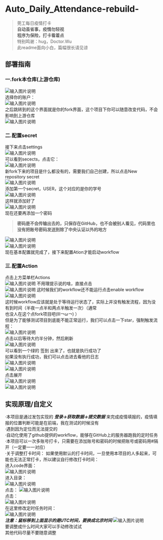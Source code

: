 # Auto_Daily_Attendance-rebuild-
>莞工每日疫情打卡  
>**自动虽省事，疫情勿轻视**  
>**程序为保险，打卡看着点**  
>特别鸣谢：hug，Doctor.Wu  
>此readme面向小白，篇幅很长请见谅
##  部署指南  
###  一.fork本仓库(上游仓库)  
![输入图片说明](https://images.gitee.com/uploads/images/2021/0118/173821_c9edd6b4_4796963.png "屏幕截图.png")  
选择你的账户：  
![输入图片说明](https://images.gitee.com/uploads/images/2021/0118/173925_81654206_4796963.png "屏幕截图.png")  
之后跳转到的这个界面就是你的fork界面，这个项目下你可以随意改变代码，不会影响到上游仓库  
![输入图片说明](https://images.gitee.com/uploads/images/2021/0118/174515_5d7365fe_4796963.png "屏幕截图.png")
###  二.配置secret
接下来点击settings  
![输入图片说明](https://images.gitee.com/uploads/images/2021/0118/174554_8f0a2f23_4796963.png "屏幕截图.png")  
可以看到secects，点击它：  
![输入图片说明](https://images.gitee.com/uploads/images/2021/0118/174633_0d7fc646_4796963.png "屏幕截图.png")  
新fork下来的项目是什么都没有的，需要我们自己创建，所以点击New repository secret   
![输入图片说明](https://images.gitee.com/uploads/images/2021/0118/174724_7e4ed2c0_4796963.png "屏幕截图.png")  
添加第一个secret，USER，这个对应的是你的学号  
![输入图片说明](https://images.gitee.com/uploads/images/2021/0118/174927_dc4cf1b2_4796963.png "屏幕截图.png")  
这样就添加好了  
![输入图片说明](https://images.gitee.com/uploads/images/2021/0118/175004_451da9f6_4796963.png "屏幕截图.png")  
现在还要再添加一个密码  
>**密码是不会传输出去的，只保存在GitHub，也不会被别人看见，代码里也没有把账号密码发送到除了中央认证以外的地方**  

![输入图片说明](https://images.gitee.com/uploads/images/2021/0118/175204_7cd42a77_4796963.png "屏幕截图.png")  
![输入图片说明](https://images.gitee.com/uploads/images/2021/0118/175240_452d3def_4796963.png "屏幕截图.png")  
现在基本配置就完成了，接下来配置Ation才能启动workflow
###  三.配置Action  
点击上方菜单栏Actions  
![输入图片说明](https://images.gitee.com/uploads/images/2021/0118/180230_ba662412_4796963.png "屏幕截图.png")
不用理提示说的啥，直接点击  
![输入图片说明](https://images.gitee.com/uploads/images/2021/0118/180306_7c9e802d_4796963.png "屏幕截图.png")
这时候我们的workflow还不能运行点击enable workflow  
![输入图片说明](https://images.gitee.com/uploads/images/2021/0118/180457_119aa34a_4796963.png "屏幕截图.png")  
这时候workflow应该就是处于等待运行状态了，实际上并没有触发流程，因为没有到时间（半夜一点半和两点半触发一次）（通常  
也没人在这个点fork项目吧(lll￢ω￢) ）  
但是为了能够测试项目到底能不能正常运行，我们可以点击一下star，强制触发流程：  
![输入图片说明](https://images.gitee.com/uploads/images/2021/0118/180817_6730a894_4796963.png "屏幕截图.png")  
点击以后等待大约半分钟，然后刷新  
![输入图片说明](https://images.gitee.com/uploads/images/2021/0118/181320_d0f79057_4796963.png "屏幕截图.png")  
可以看到一个绿的 签到 出来了，也就是执行成功了  
如果没有执行成功，我们可以点击进去看他的日志  
![输入图片说明](https://images.gitee.com/uploads/images/2021/0118/181412_8ed61937_4796963.png "屏幕截图.png")  
![输入图片说明](https://images.gitee.com/uploads/images/2021/0118/181427_b1d64fe1_4796963.png "屏幕截图.png")  
点击展开  
![输入图片说明](https://images.gitee.com/uploads/images/2021/0118/181454_ac5c9454_4796963.png "屏幕截图.png")  
![输入图片说明](https://images.gitee.com/uploads/images/2021/0118/181534_14e9aca2_4796963.png "屏幕截图.png")  
##  实现原理/自定义  
·本项目是通过发包实现的  ***登录->获取数据->提交数据***  来完成疫情填报的，疫情填报的位置判断可能是在前端，我在测试的时候没有  
·遇到因为定位而无法提交的  
·自动化使用了github提供的workflow，能够在GitHub上的服务器跑我的定时任务 
·本项目可以一次多账号打卡，只需要在添加账号和密码的时候把账号或密码用#隔开（一定要一一对应）  
·关于调整打卡时间：
如果使用默认的打卡时间，一旦使用本项目的人多起来，可能也无法正常打卡，所以建议自行修改打卡时间：  
进入code界面：  
![输入图片说明](https://images.gitee.com/uploads/images/2021/0118/182505_87d3b7c4_4796963.png "屏幕截图.png")  
进入目录：  
![输入图片说明](https://images.gitee.com/uploads/images/2021/0118/182522_ddea3018_4796963.png "屏幕截图.png")  
点击：
![输入图片说明](https://images.gitee.com/uploads/images/2021/0118/182704_15d67d3c_4796963.png "屏幕截图.png")  
点击：  
![输入图片说明](https://images.gitee.com/uploads/images/2021/0118/182741_afb82692_4796963.png "屏幕截图.png")  
在这里修改定时任务时间：  
![输入图片说明](https://images.gitee.com/uploads/images/2021/0118/182814_20144c6c_4796963.png "屏幕截图.png")  
***注意：鼠标移到上面显示的是UTC时间，要换成北京时间***
![输入图片说明](https://images.gitee.com/uploads/images/2021/0118/182910_be970ec6_4796963.png "屏幕截图.png")  
要调整成什么时间大家可以手动修改试试  
其他代码尽量不要随意调整  
  

